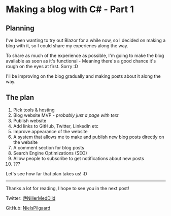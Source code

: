 <h1 id="making-a-blog-part-1">Making a blog with C# - Part 1</h1>

## Planning

I've been wanting to try out Blazor for a while now, so I decided
on making a blog with it, so I could share my experienes along the way.

To share as much of the experience as possible, I'm going to make the blog available as
soon as it's functional - Meaning there's a good chance it's rough on the eyes at first. Sorry :D

I'll be improving on the blog gradually and making posts about it along the way.

## The plan

1. Pick tools & hosting
2. Blog website MVP - _probably just a page with text_
3. Publish website
4. Add links to GitHub, Twitter, LinkedIn etc
5. Improve appearance of the website
6. A system that allows me to make and publish new blog posts directly on the website
7. A comment section for blog posts
8. Search Engine Optimizations (SEO)
9. Allow people to subscribe to get notifications about new posts
10. ???

Let's see how far that plan takes us! :D

---

Thanks a lot for reading, I hope to see you in the next post!

Twitter: [@NillerMedDild](https://twitter.com/NillerMedDild)

GitHub: [NielsPilgaard](https://github.com/NielsPilgaard)
